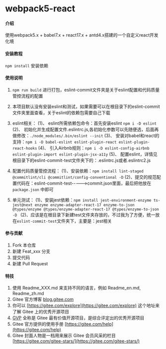 # webpack5-react

#### 介绍
使用webpack5.x + babel7.x + react17.x + antd4.x搭建的一个自定义react开发化境


#### 安装教程

`npm install`    安装依赖

#### 使用说明

1.  `npm run build`  进行打包，eslint-commit文件夹是关于eslint配置和代码质量管控流程的配置

2.  本项目默认没有安装eslint和测试，如果需要可以在根目录下的eslint-commit文件夹里面查看，关于eslint的依赖包需要自己下载

3. eslint相关：
    (1)、  eslint所需依赖包命令：首先安装eslint   `npm i -D eslint`
    (2)、  初始化并生成配置文件.eslintrc.js,各初始化参数可以先随便选，后面再做修改：`./node_modules/.bin/eslint --init`
    (3)、  安装对babel和react的支持：`npm i -D babel-eslint eslint-plugin-react eslint-plugin-react-hooks`
    (4)、  引入Airbnb规则：`npm i -D eslint-config-airbnb eslint-plugin-import eslint-plugin-jsx-a11y`
    (5)、  配置eslint，详情见根目录下的eslint-commit-test文件夹下的：.eslintrc.js或者.eslintrc2.js

4. 配置代码质量管控流程：
    (1)、安装依赖：`npm install lint-staged @commitlint/cli @commitlint/config-conventional -D`
    (2)、提交的规范配置代码在：eslint-commit-test----->commit.json里面，最后把他放在  `package.json`  中即可

5. 单元测试：
    (1)、安装jest依赖：`npm install jest-environment-enzyme ts-jest@next enzyme enzyme-adapter-react-17 enzyme-to-json  @types/enzyme @types/enzyme-adapter-react-17 @types/enzyme-to-json -D `
    (2)、应该是在根目录下新建test文件夹存放的，不过我为了方便，统一放在`eslint-commit-test`文件夹下，主要是：jest相关

#### 参与贡献

1.  Fork 本仓库
2.  新建 Feat_xxx 分支
3.  提交代码
4.  新建 Pull Request


#### 特技

1.  使用 Readme\_XXX.md 来支持不同的语言，例如 Readme\_en.md, Readme\_zh.md
2.  Gitee 官方博客 [blog.gitee.com](https://blog.gitee.com)
3.  你可以 [https://gitee.com/explore](https://gitee.com/explore) 这个地址来了解 Gitee 上的优秀开源项目
4.  [GVP](https://gitee.com/gvp) 全称是 Gitee 最有价值开源项目，是综合评定出的优秀开源项目
5.  Gitee 官方提供的使用手册 [https://gitee.com/help](https://gitee.com/help)
6.  Gitee 封面人物是一档用来展示 Gitee 会员风采的栏目 [https://gitee.com/gitee-stars/](https://gitee.com/gitee-stars/)
